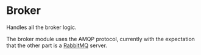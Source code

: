 # Broker

Handles all the broker logic.

The broker module uses the AMQP protocol, currently with the expectation that the other part is a [RabbitMQ]([https://](https://www.rabbitmq.com)) server.